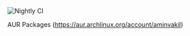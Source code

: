 ![Nightly CI](https://github.com/aminvakil/aur/actions/workflows/schedule.yml/badge.svg)

AUR Packages (https://aur.archlinux.org/account/aminvakil)
